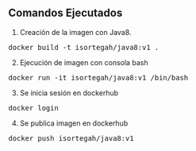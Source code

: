 

## Comandos Ejecutados

1. Creación de la imagen con Java8.
 <pre>docker build -t isortegah/java8:v1 .</pre>

2. Ejecución de imagen con consola bash
<pre>docker run -it isortegah/java8:v1 /bin/bash</pre>

3. Se inicia sesión en dockerhub
<pre>docker login</pre>

4. Se publica imagen en dockerhub
<pre>docker push isortegah/java8:v1</pre>